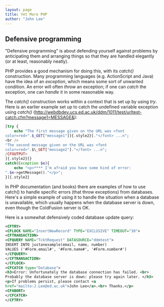 ```yaml
---
layout: page
title: Yet More PHP
author: "John Lee"
---
```


## Defensive programming

"Defensive programming" is about defending yourself against problems
by anticipating them and arranging things so that they are handled
elegantly (or at least, reasonably neatly).

PHP provides a good mechanism for doing this, with its _catch()_
construction. Many programming languages (e.g. ActionScript and Java)
have the idea of an _exception_, which means some sort of unwanted
condition. An error will often _throw_ an exception; if one can _catch_
the exception, one can _handle_ it in some reasonable way.

The _catch()_ construction works within a context that is set up by
using _try_. Here is an earlier example set up to catch the undefined
variable exception using _catch()_
(<http://webdbdev.ucs.ed.ac.uk/ddm/1011/test/urltest-catch.cfm?message1=MESSAGE&>):

```php
[try {
    echo "The first message given on the URL was <font
color=red>".$_GET["message1"]]{.style2}[."</font> ...n";
<br />
"The second message given on the URL was <font
color=red>".$\_GET["message2"]."</font> ...n";
/CFOUTPUT>
]{.style2}[}
catch(Exception $e){
    echo "<p>**** I'm afraid you have some kind of error:
".$e->getMessage()."</p>";
}]{.style2}
```
In PHP documentation (and books) there are examples of how to use
catch() to handle specific errors (that throw exceptions) from
databases. Here's a simple example of using it to handle the situation
when a database is unavailable, which usually happens when the database
server is down, even though the ColdFusion server is OK.

Here is a somewhat defensively coded database update query:
```xml
<CFTRY>
<CFLOCK NAME="InsertNewRecord" TYPE="EXCLUSIVE" TIMEOUT="30">
<CFTRANSACTION>
<CFQUERY NAME="TcktRequest" DATASOURCE="ddmtest">
INSERT INTO justanexample(email, name, number)
VALUES ('#Form.email#', '#Form.name#', '#Form.number#')
</CFQUERY>
</CFTRANSACTION>
</CFLOCK>
<CFCATCH type="Database">
<h3>Error: Unfortunately the database connection has failed. <br>
Probably the database server is down: please try again later. </h3>
<p>If problems persist, please contact <a
href="mailto:J.Lee@ed.ac.uk">John Lee</a>.<br> Thanks.</p>
<CFABORT>
</CFCATCH>
</CFTRY>
```
